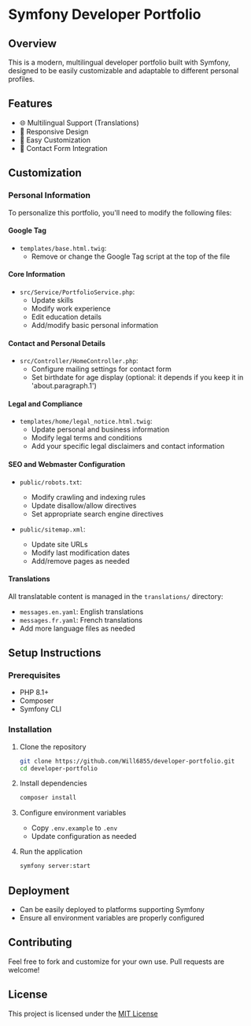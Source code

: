 # Symfony Developer Portfolio

## Overview
This is a modern, multilingual developer portfolio built with Symfony, designed to be easily customizable and adaptable to different personal profiles.

## Features
- 🌐 Multilingual Support (Translations)
- 📱 Responsive Design
- 🚀 Easy Customization
- 📧 Contact Form Integration

## Customization

### Personal Information
To personalize this portfolio, you'll need to modify the following files:

#### Google Tag
- `templates/base.html.twig`:
  - Remove or change the Google Tag script at the top of the file

#### Core Information
- `src/Service/PortfolioService.php`: 
  - Update skills
  - Modify work experience
  - Edit education details
  - Add/modify basic personal information

#### Contact and Personal Details
- `src/Controller/HomeController.php`:
  - Configure mailing settings for contact form
  - Set birthdate for age display (optional: it depends if you keep it in 'about.paragraph.1')

#### Legal and Compliance
- `templates/home/legal_notice.html.twig`:
  - Update personal and business information
  - Modify legal terms and conditions
  - Add your specific legal disclaimers and contact information

#### SEO and Webmaster Configuration
- `public/robots.txt`: 
  - Modify crawling and indexing rules
  - Update disallow/allow directives
  - Set appropriate search engine directives

- `public/sitemap.xml`:
  - Update site URLs
  - Modify last modification dates
  - Add/remove pages as needed

#### Translations
All translatable content is managed in the `translations/` directory:
- `messages.en.yaml`: English translations
- `messages.fr.yaml`: French translations
- Add more language files as needed

## Setup Instructions

### Prerequisites
- PHP 8.1+
- Composer
- Symfony CLI

### Installation
1. Clone the repository
   ```bash
   git clone https://github.com/Will6855/developer-portfolio.git
   cd developer-portfolio
   ```

2. Install dependencies
   ```bash
   composer install
   ```

3. Configure environment variables
   - Copy `.env.example` to `.env`
   - Update configuration as needed

4. Run the application
   ```bash
   symfony server:start
   ```

## Deployment
- Can be easily deployed to platforms supporting Symfony
- Ensure all environment variables are properly configured

## Contributing
Feel free to fork and customize for your own use. Pull requests are welcome!

## License
This project is licensed under the [MIT License](LICENSE)
